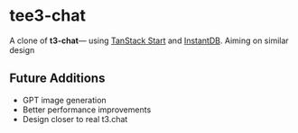 # tee3-chat

A clone of **t3-chat**— using [TanStack Start](https://tanstack.com/start) and [InstantDB](https://www.instantdb.com/).
Aiming on similar design

## Future Additions

- GPT image generation
- Better performance improvements
- Design closer to real t3.chat
